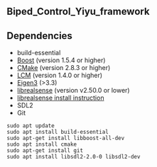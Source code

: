 ## Biped_Control_Yiyu_framework
## Dependencies
* build-essential
* [Boost](http://www.boost.org) (version 1.5.4 or higher)
* [CMake](http://www.cmake.org) (version 2.8.3 or higher)
* [LCM](https://lcm-proj.github.io) (version 1.4.0 or higher)
* [Eigen3](https://eigen.tuxfamily.org/index.php?title=Main_Page) (>3.3)
* [librealsense](https://github.com/IntelRealSense/librealsense) (version v2.50.0 or lower)
* [librealsense install instruction](https://github.com/IntelRealSense/librealsense/blob/master/doc/installation.md)
* SDL2
* Git
```
sudo apt update
sudo apt install build-essential
sudo apt-get install libboost-all-dev
sudo apt install cmake
sudo apt-get install git
sudo apt install libsdl2-2.0-0 libsdl2-dev
```
